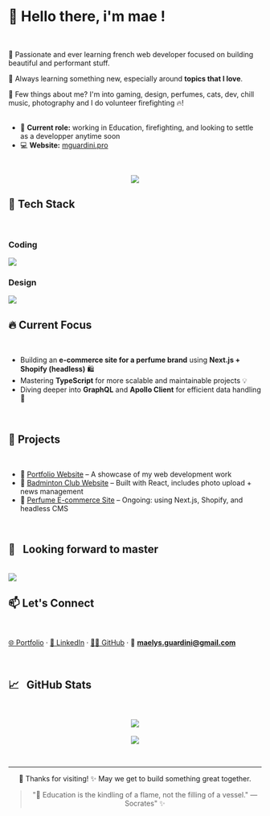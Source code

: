   # 👋 Hello there, i'm mae !

<br/>

🚀 Passionate and ever learning french web developer focused on building beautiful and performant stuff. 

🧠 Always learning something new, especially around **topics that I love**.

🌱 Few things about me? I'm into gaming, design, perfumes, cats, dev, chill music, photography and I do volunteer firefighting 🔥!
<br/>
<br/>
- 💼 **Current role:** working in Education, firefighting, and looking to settle as a developper anytime soon
- 💻 **Website:** [mguardini.pro](https://mguardini.pro)

<br/>



<p align="center">
  <img src="https://readme-typing-svg.herokuapp.com?font=Fira+Code&size=24&pause=1000&color=9F79EE&center=true&vCenter=true&width=435&lines=Web+developer+in+progress+👩‍💻;Thanks+for+visting+📚;More+to+come+🔥" />
</p>




## 🧰 Tech Stack
<br/>

### Coding
<img src="https://skillicons.dev/icons?i=vscode,html,css,js,ts,react,nextjs,tailwind,materialui,express,nodejs,yarn,npm,vercel,redux,mongodb,graphql,git" />

### Design
<img src="https://skillicons.dev/icons?i=figma,ps,ai,xd,ae,notion" />
<br/>

## 🔥 Current Focus
<br/>

- Building an **e-commerce site for a perfume brand** using **Next.js + Shopify (headless)** 🛍️  
- Mastering **TypeScript** for more scalable and maintainable projects 💡  
- Diving deeper into **GraphQL** and **Apollo Client** for efficient data handling 🚀

<br/>

## 📌 Projects 

<br/>

- 💼 [Portfolio Website](#) – A showcase of my web development work  
- 🏸 [Badminton Club Website](https://oissel-badminton-club.vercel.app) – Built with React, includes photo upload + news management  
- 🛒 [Perfume E-commerce Site](#) – Ongoing: using Next.js, Shopify, and headless CMS

<br/>

## 🧰 &nbsp; Looking forward to master
<br/>

<img src="https://skillicons.dev/icons?i=materialui,vite,bootstrap,angular,netlify,mysql,heroku,php,laravel,wordpress,symfony,swift,sass,ruby,webpack,vue,python,django,flask,fastapi,sklearn,pytorch,aws,docker,terraform,githubactions,jest,cypress" />

<br/>


## 📫 Let's Connect
<br/>

[🌐 Portfolio](https://mguardini.pro) · [💼 LinkedIn](https://www.linkedin.com/in/maelys-guardini/) · [🧑‍💻 GitHub](https://github.com/maegdn) · 📧 **maelys.guardini@gmail.com**

<br/>


## 📈 &nbsp;  GitHub Stats
<br/>
<p align="center">
  <img src="https://github-readme-stats.vercel.app/api?username=maegdn&theme=midnight-purple&show_icons=true&hide_border=false&count_private=true" />
  <br />
    <br />

  <img src="https://github-readme-stats.vercel.app/api/top-langs/?username=maegdn&theme=midnight-purple&show_icons=true&hide_border=false&layout=compact" />
</p>

<br/>

---
<div align="center">
🙌 Thanks for visiting! ✨ May we get to build something great together.

> "📖 Education is the kindling of a flame, not the filling of a vessel."
— Socrates" ✨

</div>


